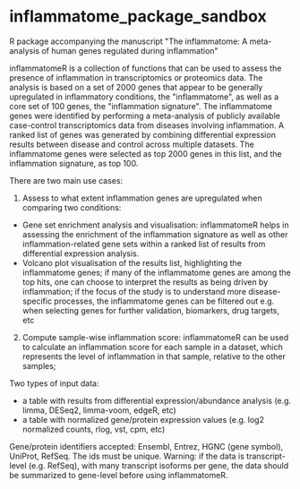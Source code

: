 # inflammatome_package_sandbox

R package accompanying the manuscript "The inflammatome: A meta-analysis of human genes regulated during inflammation"

inflammatomeR is a collection of functions that can be used to assess the presence of inflammation in transcriptomics or proteomics data. 
The analysis is based on a set of 2000 genes that appear to be generally upregulated in inflammatory conditions, the "inflammatome", as well as a core set of 100 genes, the "inflammation signature". 
The inflammatome genes were identified by performing a meta-analysis of publicly available case-control transcriptomics data from diseases involving inflammation. A ranked list of genes was generated by combining 
differential expression results between disease and control across multiple datasets. The inflammatome genes were selected as top 2000 genes in this list, and the inflammation signature, as top 100. 

There are two main use cases:
1. Assess to what extent inflammation genes are upregulated when comparing two conditions:
- Gene set enrichment analysis and visualisation: inflammatomeR helps in assessing the enrichment of the inflammation signature as well as other inflammation-related gene sets within a ranked list of results from differential expression analysis. 
- Volcano plot visualisation of the results list, highlighting the inflammatome genes; if many of the inflammatome genes are among the top hits, one can choose to interpret the results as being driven 
by inflammation; if the focus of the study is to understand more disease-specific processes, the inflammatome genes can be filtered out e.g. when selecting genes for further validation, biomarkers, drug targets, etc  
2. Compute sample-wise inflammation score: inflammatomeR can be used to calculate an inflammation score for each sample in a dataset, which represents the level of inflammation in that sample, relative to the other samples;  

Two types of input data:
- a table with results from differential expression/abundance analysis (e.g. limma, DESeq2, limma-voom, edgeR, etc) 
- a table with normalized gene/protein expression values (e.g. log2 normalized counts, rlog, vst, cpm, etc)

Gene/protein identifiers accepted: Ensembl, Entrez, HGNC (gene symbol), UniProt, RefSeq. The ids must be unique. 
Warning: if the data is transcript-level (e.g. RefSeq), with many transcript isoforms per gene, the data should be summarized to gene-level before using inflammatomeR.
